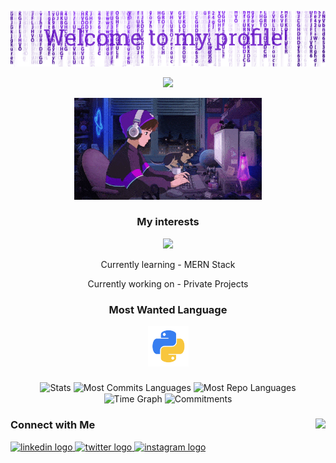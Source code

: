 <p align="center">
  <img src="header.png"/>
</p>
<p align="center">
   <img src="https://readme-typing-svg.demolab.com?font=Roboto+Slab&color=%237E3ACE&size=35&center=true&vCenter=true&width=450&duration=1500&pause=1000&lines=Hi 👋, I'm+Neetka;Aspiring+Software+Engineer" width="auto" height="35"/>
</p>

<p align="center">
  <img alt="coding.gif" width="300" height="auto" src="coding.gif"/>
</p>
</p>
<h3 align="center">My interests</h3>
<p align="center">
   <img src="https://readme-typing-svg.demolab.com?font=Roboto+Slab&color=%237E3ACE&size=35&center=true&vCenter=true&width=450&duration=1500&pause=1000&lines=Artificial+Intelligence;Full Stack development" width="auto" height="35"/>
</p>
</p>
<p align="center">Currently learning - MERN Stack</p>
<p align="center">Currently working on - Private Projects</p>
<h3 align="center">Most Wanted Language</h3>
<p align="center">
  <a href="https://github.com/samarjitsahoo/Python_Programming.git" target="_blank">
    <img align="center" src="python.png" alt="Python" height="65" width="65" />
  </a>
</p>

###

<div align="center">
  <img align="center" src="http://github-profile-summary-cards.vercel.app/api/cards/stats?username=neetka&theme=transparent" height="180em" alt="Stats"/>
  <img align="center" src="http://github-profile-summary-cards.vercel.app/api/cards/most-commit-language?username=neetka&theme=transparent&exclude=html,CSS,Jupyter%20Notebook" height="180em" alt="Most Commits Languages"/>
  <img align="center" src="http://github-profile-summary-cards.vercel.app/api/cards/repos-per-language?username=neetka&theme=transparent&exclude=html,CSS,Jupyter%20Notebook" height="180em" alt="Most Repo Languages"/>
  <img align="center" src="http://github-profile-summary-cards.vercel.app/api/cards/productive-time?username=neetka&theme=transparent&utcOffset=5.30" height="180em" alt="Time Graph"/>
  <img align="center" src="http://github-profile-summary-cards.vercel.app/api/cards/profile-details?username=neetka&theme=transparent" height="180em" alt="Commitments"/>

###

<img align="right" height="150" src="https://i.imgflip.com/65efzo.gif"  />

###

</p>
<h3 align="left">Connect with Me</h3>
<p align="left">
<div align="left">
  <a href="https://www.linkedin.com/in/neetka/" target="_blank">
    <img src="https://raw.githubusercontent.com/maurodesouza/profile-readme-generator/master/src/assets/icons/social/linkedin/default.svg" width="52" height="40" alt="linkedin logo"  />
  </a>
  <a href="https://x.com/Shahi_Arvind_" target="_blank">
    <img src="https://raw.githubusercontent.com/maurodesouza/profile-readme-generator/master/src/assets/icons/social/twitter/default.svg" width="52" height="40" alt="twitter logo"  />
  </a>
  <a href="https://www.instagram.com/neet_k.a/" target="_blank">
    <img src="https://raw.githubusercontent.com/maurodesouza/profile-readme-generator/master/src/assets/icons/social/instagram/default.svg" width="52" height="40" alt="instagram logo"  />
  </a>
</div>

###
